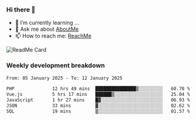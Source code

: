 ### Hi there 👋

- 🌱 I’m currently learning ...
- 💬 Ask me about [AboutMe](https://www.itzcy.com/about)
- 📫 How to reach me: [ReachMe](https://www.itzcy.com/about)

![ReadMe Card](https://github-readme-stats-ten-gilt.vercel.app/api?username=SuperChenYun&show_icons=true&title_color=fff&icon_color=79ff97&text_color=9f9f9f&bg_color=151515&hide_border=true)

### Weekly development breakdown
<!--START_SECTION:waka-->

```txt
From: 05 January 2025 - To: 12 January 2025

PHP              12 hrs 49 mins  ███████████████▒░░░░░░░░░   60.70 %
Vue.js           5 hrs 17 mins   ██████▒░░░░░░░░░░░░░░░░░░   25.04 %
JavaScript       1 hr 27 mins    █▓░░░░░░░░░░░░░░░░░░░░░░░   06.93 %
JSON             33 mins         ▓░░░░░░░░░░░░░░░░░░░░░░░░   02.62 %
SQL              19 mins         ▒░░░░░░░░░░░░░░░░░░░░░░░░   01.57 %
```

<!--END_SECTION:waka-->
